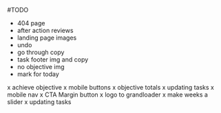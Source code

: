 #TODO

- 404 page
- after action reviews
- landing page images
- undo
- go through copy
- task footer img and copy
- no objective img
- mark for today

x achieve objective
x mobile buttons
x objective totals
x updating tasks
x mobile nav
x CTA Margin button
x logo to grandloader
x make weeks a slider
x updating tasks
